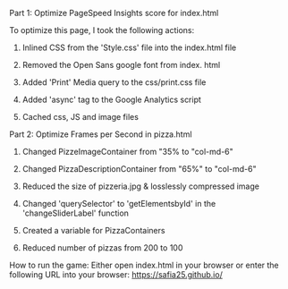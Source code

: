 
Part 1: Optimize PageSpeed Insights score for index.html

To optimize this page, I took the following actions:

1. Inlined CSS from the 'Style.css' file into the index.html file

2. Removed the Open Sans google font from index. html

3. Added 'Print' Media query to the css/print.css file

4. Added 'async' tag to the Google Analytics script

5. Cached css, JS and image files


Part 2: Optimize Frames per Second in pizza.html

1. Changed PizzeImageContainer from "35% to "col-md-6"

2. Changed PizzaDescriptionContainer from "65%" to "col-md-6"

3. Reduced the size of pizzeria.jpg & losslessly compressed image

4. Changed 'querySelector' to 'getElementsbyId' in the 'changeSliderLabel' function

5. Created a variable for PizzaContainers 

7. Reduced number of pizzas from 200 to 100 

How to run the game: 
Either open index.html in your browser or enter the following URL into your browser: https://safia25.github.io/